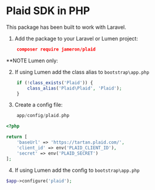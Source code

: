 # Plaid SDK in PHP

This package has been built to work with Laravel.

1) Add the package to your Laravel or Lumen project:

```json
    composer require jameron/plaid
```

**NOTE  Lumen only:

2) If using Lumen add the class alias to `bootstrap\app.php`

```php
    if (!class_exists('Plaid')) {
        class_alias('Plaid\Plaid', 'Plaid');
    }
```

3) Create a config file:

```php
    app/config/plaid.php
```

```php
<?php

return [
    'baseUrl' => 'https://tartan.plaid.com/',
    'client_id' => env('PLAID_CLIENT_ID'),
    'secret' => env('PLAID_SECRET')
];
```

4) If using Lumen add the config to `bootstrap\app.php`

```php
$app->configure('plaid');
```
